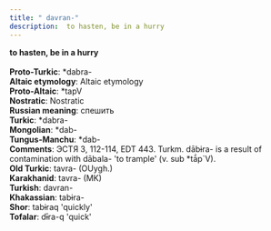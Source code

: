 ```yaml
---
title: " davran-"
description:  to hasten, be in a hurry
---
```

<p data-pagefind-weight="0.5">
<strong> to hasten, be in a hurry</strong><br><br>
<strong>Proto-Turkic</strong>:  *dabra-<br>
<strong>Altaic etymology</strong>:  Altaic etymology<br>
<strong> Proto-Altaic</strong>:  *tapV<br>
<strong>Nostratic</strong>:  Nostratic<br>
<strong>Russian meaning</strong>:  спешить<br>
<strong>Turkic</strong>:  *dabra-<br>
<strong>Mongolian</strong>:  *dab-<br>
<strong>Tungus-Manchu</strong>:  *dab-<br>
<strong>Comments</strong>:  ЭСТЯ 3, 112-114, EDT 443. Turkm. dābɨra- is a result of contamination with dābala- 'to trample' (v. sub *tā́p`V).<br>
<strong>Old Turkic</strong>:  tavra- (OUygh.)<br>
<strong>Karakhanid</strong>:  tavra- (MK)<br>
<strong>Turkish</strong>:  davran-<br>
<strong>Khakassian</strong>:  tabɨra-<br>
<strong>Shor</strong>:  tabɨraq 'quickly'<br>
<strong>Tofalar</strong>:  dɨ̄ra-q 'quick'<br>

</p>
